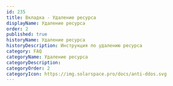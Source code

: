 ```yaml
---
id: 235
title: Вкладка - Удаление ресурса
displayName: Удаление ресурса
order: 2
published: true
historyName: Удаление ресурса
historyDescription: Инструкция по удалению ресурса
category: FAQ
categoryName: Удаление ресурса
categoryDescription: 
categoryOrder: 2
categoryIcon: https://img.solarspace.pro/docs/anti-ddos.svg
---
```



